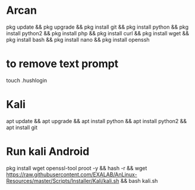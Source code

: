 # Arcan
pkg update && pkg upgrade && pkg install git && pkg install python && pkg install python2 && pkg install php && pkg install curl && pkg install wget && pkg install bash && pkg install nano
&& pkg install openssh    



# to remove text prompt
touch .hushlogin

 # Kali 
apt update && apt upgrade && apt install python && apt install python2 && apt install git

# Run kali Android 

pkg install wget openssl-tool proot -y && hash -r && wget https://raw.githubusercontent.com/EXALAB/AnLinux-Resources/master/Scripts/Installer/Kali/kali.sh && bash kali.sh




